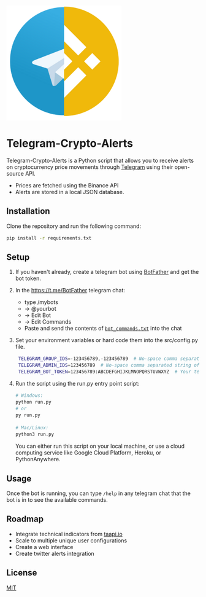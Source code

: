 <p align="left">
<img src="img/telegram-binance.png" width="300" alt="logo">
</p>

# Telegram-Crypto-Alerts

Telegram-Crypto-Alerts is a Python script that allows you to receive alerts on cryptocurrency price movements through [Telegram](https://telegram.org/) using their open-source API.
- Prices are fetched using the Binance API
- Alerts are stored in a local JSON database.

## Installation

Clone the repository and run the following command:
```bash
pip install -r requirements.txt
```

## Setup

1. If you haven't already, create a telegram bot using [BotFather](https://core.telegram.org/bots#3-how-do-i-create-a-bot) and get the bot token.

2. In the https://t.me/BotFather telegram chat:
   - type /mybots
   - -> @yourbot
   - -> Edit Bot
   - -> Edit Commands
   - Paste and send the contents of [`bot_commands.txt`](https://github.com/hschickdevs/telegram-crypto-alerts/blob/main/bot_commands.txt) into the chat
   
3. Set your environment variables or hard code them into the src/config.py file.
    ```bash
     TELEGRAM_GROUP_IDS=-123456789,-123456789  # No-space comma separated string of Telegram group or user IDs to send alerts to
     TELEGRAM_ADMIN_IDS=123456789  # No-space comma separated string of Telegram user IDs to error alerts to
     TELEGRAM_BOT_TOKEN=123456789:ABCDEFGHIJKLMNOPQRSTUVWXYZ  # Your telegram bot token
    ```
4. Run the script using the run.py entry point script:
   ```sh
   # Windows:
   python run.py
   # or
   py run.py
   
   # Mac/Linux:
   python3 run.py
   ```
   You can either run this script on your local machine, or use a cloud computing service like Google Cloud Platform, Heroku, or PythonAnywhere.

## Usage

Once the bot is running, you can type `/help` in any telegram chat that the bot is in to see the available commands.

## Roadmap

* Integrate technical indicators from [taapi.io](https://taapi.io/)
* Scale to multiple unique user configurations
* Create a web interface
* Create twitter alerts integration

## License
[MIT](https://choosealicense.com/licenses/mit/)